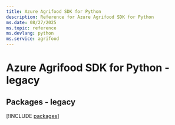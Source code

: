 ```yaml
---
title: Azure Agrifood SDK for Python
description: Reference for Azure Agrifood SDK for Python
ms.date: 08/27/2025
ms.topic: reference
ms.devlang: python
ms.service: agrifood
---
```

# Azure Agrifood SDK for Python - legacy
## Packages - legacy
[!INCLUDE [packages](agrifood-index.md)]
